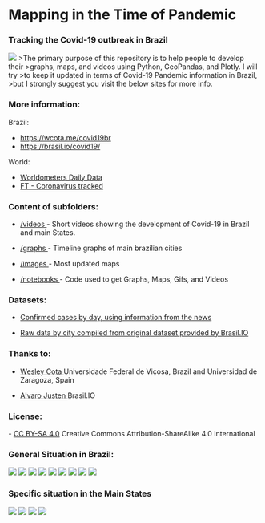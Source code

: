 <h1>Mapping in the Time of Pandemic</h1>
<h3> Tracking the Covid-19 outbreak in Brazil</h3>
<img src="images/Portada_1.png">
>The primary purpose of this repository is to help people to develop their 
>graphs, maps, and videos using Python, GeoPandas, and Plotly. I will try 
>to keep it updated in terms of Covid-19 Pandemic information in Brazil, 
>but I strongly suggest you visit the below sites for more info.
<h3>More information: </h3>

Brazil:
- <a href="https://wcota.me/covid19br"> https://wcota.me/covid19br </a>
- <a href="https://brasil.io/covid19/"> https://brasil.io/covid19/ </a>

World:
- <a href="https://www.worldometers.info/coronavirus/"> Worldometers Daily Data </a>
- <a href="https://ig.ft.com/coronavirus-chart/?areas=bra&areas=usa&areas=rus&areas=mex&areas=gbr&areas=ita&areasRegional=usny&areasRegional=usnj&cumulative=0&logScale=1&perMillion=0&values=deaths">FT - Coronavirus tracked</a>

<h3>Content of subfolders:</h3>

- <a href="https://github.com/Mjrovai/Mapping_Covid-19_Brazil/tree/master/videos"> /videos </a>  - Short videos showing the development of Covid-19 in Brazil and main States.

- <a href="https://github.com/Mjrovai/Mapping_Covid-19_Brazil/tree/master/graphs"> /graphs </a>  - Timeline graphs of main brazilian cities

- <a href="https://github.com/Mjrovai/Mapping_Covid-19_Brazil/tree/master/images"> /images </a>  - Most updated maps 

- <a href="https://github.com/Mjrovai/Mapping_Covid-19_Brazil/tree/master/notebooks"> /notebooks </a>  - Code used to get Graphs, Maps, Gifs, and Videos

<h3>Datasets:</h3>

 

- <a href="https://github.com/wcota/covid19br"> Confirmed cases by day, using information from the news </a> 

- <a href="https://brasil.io/dataset/covid19/caso/"> Raw data by city compiled from original dataset provided by Brasil.IO </a>

<h3>Thanks to: </h3>

- <a href="https://wesleycota.com"> Wesley Cota </a> Universidade Federal de Viçosa, Brazil and Universidad de Zaragoza, Spain 

- <a href="https://blog.brasil.io/author/alvaro-justen.html"> Alvaro Justen </a> Brasil.IO

<h3>License: </h3> 
- <a href="https://creativecommons.org/licenses/by-sa/4.0/"> CC BY-SA 4.0</a> Creative Commons Attribution-ShareAlike 4.0 International

<h3>General Situation in Brazil:</h3> 
<img src="graphs/cv19_TOTAL_linear_CV_Evolution_Graph_updated.png"/>
<img src="graphs/cv19_TOTAL_log_CV_Evolution_Graph_updated.png"/>
<img src="graphs/cv19_TOTAL_linear_CV_Mov_ave_deaths_last_week_Evolution_Graph_updated.png"/>
<img src="images/!cv19_BR_CV_totalCases_last_updated.png"/>
<img src="images/!cv19_BR_CV_deaths_last_updated.png"/>
<img src="images/!cv19_BR_CV_CFR%5B%25%5D_last_updated.png"/>
<img src="images/!cv19_BR_CV_TotalCases_per_1M_pop_last_updated.png"/>
<img src="images/!cv19_BR_CV_Deaths_per_1M_pop_last_updated.png"/>
<img src="images/!cv19_BR_last_updated.png"/>
<h3>Specific situation in the Main States</H3>
<img src="images/!cv19_SP_last_updated.png"/>
<img src="images/!cv19_RJ_last_updated.png"/>
<img src="images/!cv19_MG_last_updated.png"/>
<img src="images/!cv19_CE_last_updated.png"/>
